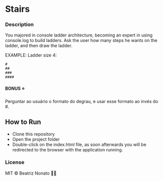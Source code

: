 # Stairs

### Description
You majored in console ladder architecture, becoming an expert in using console.log to build ladders.
Ask the user how many steps he wants on the ladder, and then draw the ladder.

EXAMPLE:
Ladder size 4:

```
#
##
###
####
```

#### BONUS ⭐
Perguntar ao usuário o formato do degrau, e usar esse formato ao invés do #.


## How to Run
- Clone this repository
- Open the project folder
- Double-click on the index.html file, as soon afterwards you will be redirected to the browser with the application running.

### License

MIT © Beatriz Nonato :woman_technologist:

